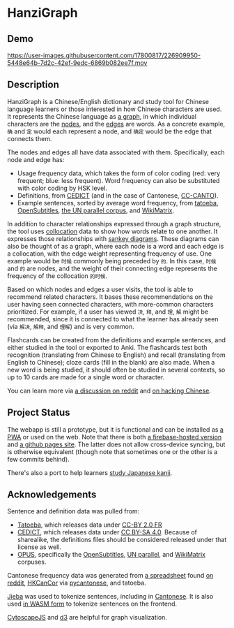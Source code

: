 # HanziGraph

## Demo


https://user-images.githubusercontent.com/17800817/226909950-5448e64b-7d2c-42ef-9edc-6869b082ee7f.mov


## Description

HanziGraph is a Chinese/English dictionary and study tool for Chinese language learners or those interested in how Chinese characters are used. It represents the Chinese language as [a graph](https://en.wikipedia.org/wiki/Graph_theory), in which individual characters are the [nodes](https://en.wikipedia.org/wiki/Vertex_(graph_theory)), and the [edges](https://en.wikipedia.org/wiki/Glossary_of_graph_theory#edge) are words. As a concrete example, `确` and `定` would each represent a node, and `确定` would be the edge that connects them.

The nodes and edges all have data associated with them. Specifically, each node and edge has:
* Usage frequency data, which takes the form of color coding (red: very frequent; blue: less frequent). Word frequency can also be substituted with color coding by HSK level.
* Definitions, from [CEDICT](https://cc-cedict.org/editor/editor.php) (and in the case of Cantonese, [CC-CANTO](https://cantonese.org/)).
* Example sentences, sorted by average word frequency, from [tatoeba](https://tatoeba.org/), [OpenSubtitles](http://www.opensubtitles.org/), [the UN parallel corpus](https://cms.unov.org/UNCorpus), and [WikiMatrix](https://arxiv.org/abs/1907.05791).

In addition to character relationships expressed through a graph structure, the tool uses [collocation](https://en.wikipedia.org/wiki/Collocation) data to show how words relate to one another. It expresses those relationships with [sankey diagrams](https://en.wikipedia.org/wiki/Sankey_diagram). These diagrams can also be thought of as a graph, where each node is a word and each edge is a collocation, with the edge weight representing frequency of use. One example would be `时候` commonly being preceded by `的`. In this case, `时候` and `的` are nodes, and the weight of their connecting edge represents the frequency of the collocation `的时候`.

Based on which nodes and edges a user visits, the tool is able to recommend related characters. It bases these recommendations on the user having seen connected characters, with more-common characters prioritized. For example, if a user has viewed `决`, `释`, and `理`, `解` might be recommended, since it is connected to what the learner has already seen (via `解决`, `解释`, and `理解`) and is very common.

Flashcards can be created from the definitions and example sentences, and either studied in the tool or exported to Anki. The flashcards test both recognition (translating from Chinese to English) and recall (translating from English to Chinese); cloze cards (fill in the blank) are also made. When a new word is being studied, it should often be studied in several contexts, so up to 10 cards are made for a single word or character.

You can learn more via [a discussion on reddit](https://www.reddit.com/r/ChineseLanguage/comments/tcgps5/free_tool_to_learn_hanzi_get_example_sentences/) and [on hacking Chinese](https://challenges.hackingchinese.com/resources/stories/513-hanzigraph-visual-vocabulary-relationships).

## Project Status
The webapp is still a prototype, but it is functional and can be installed as [a PWA](https://developer.mozilla.org/en-US/docs/Web/Progressive_web_apps/Installing) or used on the web. Note that there is both [a firebase-hosted version](https://hanzigraph.com) and [a github pages site](https://mreichhoff.github.io/HanziGraph/). The latter does not allow cross-device syncing, but is otherwise equivalent (though note that sometimes one or the other is a few commits behind).

There's also a port to help learners [study Japanese kanji](https://github.com/mreichhoff/JapaneseGraph).

## Acknowledgements
Sentence and definition data was pulled from:
* [Tatoeba](https://tatoeba.org/), which releases data under [CC-BY 2.0 FR](https://creativecommons.org/licenses/by/2.0/fr/)
* [CEDICT](https://cc-cedict.org/editor/editor.php), which releases data under [CC BY-SA 4.0](https://creativecommons.org/licenses/by-sa/4.0/). Because of sharealike, the definitions files should be considered released under that license as well.
* [OPUS](https://opus.nlpl.eu/OpenSubtitles2018.php), specifically the [OpenSubtitles](http://www.opensubtitles.org/), [UN parallel](https://cms.unov.org/UNCorpus), and [WikiMatrix](https://arxiv.org/abs/1907.05791) corpuses.

Cantonese frequency data was generated from [a spreadsheet](https://docs.google.com/spreadsheets/d/1ArxEFo46PTrDyDDhWyu3wB0epxqTyd8WBaprnwTEPm4/) found [on reddit](https://www.reddit.com/r/Cantonese/comments/62i3ud/most_common_cantonese_words_frequency_list/), [HKCanCor](https://github.com/fcbond/hkcancor) via [pycantonese](https://github.com/jacksonllee/pycantonese), and tatoeba.

[Jieba](https://github.com/wchan757/jieba) was used to tokenize sentences, including in [Cantonese](https://github.com/wchan757/Cantonese_Word_Segmentation). It is also used [in WASM form](https://github.com/fengkx/jieba-wasm) to tokenize sentences on the frontend.

[CytoscapeJS](https://github.com/cytoscape/cytoscape.js) and [d3](https://github.com/d3/d3) are helpful for graph visualization.
